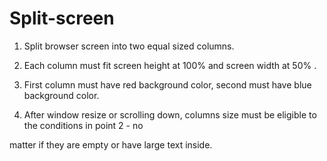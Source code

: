 # Split-screen

1. Split browser screen into two equal sized columns.

2. Each column must fit screen height at 100% and screen width at 50% .

3. First column must have red background color, second must have blue background color.

4. After window resize or scrolling down, columns size must be eligible to the conditions in point 2 - no 

matter if they are empty or have large text inside.

